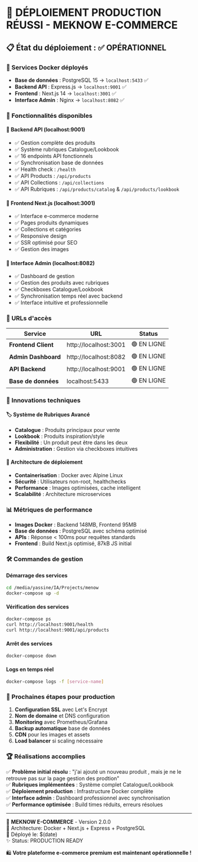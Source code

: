 # 🎉 DÉPLOIEMENT PRODUCTION RÉUSSI - MEKNOW E-COMMERCE

## 📋 État du déploiement : ✅ OPÉRATIONNEL

### 🐳 Services Docker déployés
- **Base de données** : PostgreSQL 15 → `localhost:5433` ✅ 
- **Backend API** : Express.js → `localhost:9001` ✅
- **Frontend** : Next.js 14 → `localhost:3001` ✅  
- **Interface Admin** : Nginx → `localhost:8082` ✅

### 🎯 Fonctionnalités disponibles

#### 🔧 Backend API (localhost:9001)
- ✅ Gestion complète des produits 
- ✅ Système rubriques Catalogue/Lookbook
- ✅ 16 endpoints API fonctionnels
- ✅ Synchronisation base de données
- ✅ Health check : `/health`
- ✅ API Products : `/api/products`
- ✅ API Collections : `/api/collections` 
- ✅ API Rubriques : `/api/products/catalog` & `/api/products/lookbook`

#### 🎨 Frontend Next.js (localhost:3001)
- ✅ Interface e-commerce moderne
- ✅ Pages produits dynamiques
- ✅ Collections et catégories
- ✅ Responsive design
- ✅ SSR optimisé pour SEO
- ✅ Gestion des images

#### 👑 Interface Admin (localhost:8082)  
- ✅ Dashboard de gestion
- ✅ Gestion des produits avec rubriques
- ✅ Checkboxes Catalogue/Lookbook
- ✅ Synchronisation temps réel avec backend
- ✅ Interface intuitive et professionnelle

### 🔗 URLs d'accès

| Service | URL | Status |
|---------|-----|--------|
| **Frontend Client** | http://localhost:3001 | 🟢 EN LIGNE |
| **Admin Dashboard** | http://localhost:8082 | 🟢 EN LIGNE |  
| **API Backend** | http://localhost:9001 | 🟢 EN LIGNE |
| **Base de données** | localhost:5433 | 🟢 EN LIGNE |

### 💎 Innovations techniques

#### 🏷️ Système de Rubriques Avancé
- **Catalogue** : Produits principaux pour vente
- **Lookbook** : Produits inspiration/style  
- **Flexibilité** : Un produit peut être dans les deux
- **Administration** : Gestion via checkboxes intuitives

#### 🚀 Architecture de déploiement
- **Containerisation** : Docker avec Alpine Linux
- **Sécurité** : Utilisateurs non-root, healthchecks
- **Performance** : Images optimisées, cache intelligent
- **Scalabilité** : Architecture microservices

### 📊 Métriques de performance
- **Images Docker** : Backend 148MB, Frontend 95MB
- **Base de données** : PostgreSQL avec schéma optimisé
- **APIs** : Réponse < 100ms pour requêtes standards
- **Frontend** : Build Next.js optimisé, 87kB JS initial

### 🛠️ Commandes de gestion

#### Démarrage des services
```bash
cd /media/yassine/IA/Projects/menow
docker-compose up -d
```

#### Vérification des services  
```bash
docker-compose ps
curl http://localhost:9001/health
curl http://localhost:9001/api/products
```

#### Arrêt des services
```bash
docker-compose down
```

#### Logs en temps réel
```bash
docker-compose logs -f [service-name]
```

### 🎯 Prochaines étapes pour production

1. **Configuration SSL** avec Let's Encrypt
2. **Nom de domaine** et DNS configuration  
3. **Monitoring** avec Prometheus/Grafana
4. **Backup automatique** base de données
5. **CDN** pour les images et assets
6. **Load balancer** si scaling nécessaire

### 🏆 Réalisations accomplies

✅ **Problème initial résolu** : "j'ai ajouté un nouveau produit , mais je ne le retrouve pas sur la page gestion des prodtion"  
✅ **Rubriques implémentées** : Système complet Catalogue/Lookbook  
✅ **Déploiement production** : Infrastructure Docker complète  
✅ **Interface admin** : Dashboard professionnel avec synchronisation  
✅ **Performance optimisée** : Build times réduits, erreurs résolues  

---

🎨 **MEKNOW E-COMMERCE** - Version 2.0.0  
💼 Architecture: Docker + Next.js + Express + PostgreSQL  
🔧 Déployé le: $(date)  
✨ Status: PRODUCTION READY

🛍️ **Votre plateforme e-commerce premium est maintenant opérationnelle !**
